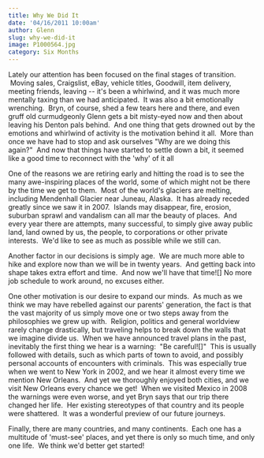 ```yaml
---
title: Why We Did It
date: '04/16/2011 10:00am'
author: Glenn
slug: why-we-did-it
image: P1000564.jpg
category: Six Months
---
```

Lately our attention has been focused on the final stages of transition.  Moving sales, Craigslist, eBay, vehicle titles, Goodwill, item delivery, meeting friends, leaving -- it's been a whirlwind, and it was much more mentally taxing than we had anticipated.  It was also a bit emotionally wrenching.  Bryn, of course, shed a few tears here and there, and even gruff old curmudgeonly Glenn gets a bit misty-eyed now and then about leaving his Denton pals behind.  And one thing that gets drowned out by the emotions and whirlwind of activity is the motivation behind it all.  More than once we have had to stop and ask ourselves "Why are we doing this again?"  And now that things have started to settle down a bit, it seemed like a good time to reconnect with the 'why' of it all

One of the reasons we are retiring early and hitting the road is to see the many awe-inspiring places of the world, some of which might not be there by the time we get to them.  Most of the world's glaciers are melting, including Mendenhall Glacier near Juneau, Alaska.  It has already receded greatly since we saw it in 2007.  Islands may disappear, fire, erosion, suburban sprawl and vandalism can all mar the beauty of places.  And every year there are attempts, many successful, to simply give away public land, land owned by us, the people, to corporations or other private interests.  We'd like to see as much as possible while we still can.

Another factor in our decisions is simply age.  We are much more able to hike and explore now than we will be in twenty years.  And getting back into shape takes extra effort and time.  And now we'll have that time![] No more job schedule to work around, no excuses either.

One other motivation is our desire to expand our minds.  As much as we think we may have rebelled against our parents' generation, the fact is that the vast majority of us simply move one or two steps away from the philosophies we grew up with.  Religion, politics and general worldview rarely change drastically, but traveling helps to break down the walls that we imagine divide us.  When we have announced travel plans in the past, inevitably the first thing we hear is a warning:  "Be careful![]"  This is usually followed with details, such as which parts of town to avoid, and possibly personal accounts of encounters with criminals.  This was especially true when we went to New York in 2002, and we hear it almost every time we mention New Orleans.  And yet we thoroughly enjoyed both cities, and we visit New Orleans every chance we get!  When we visited Mexico in 2008 the warnings were even worse, and yet Bryn says that our trip there changed her life.  Her existing stereotypes of that country and its people were shattered.  It was a wonderful preview of our future journeys.

Finally, there are many countries, and many continents.  Each one has a multitude of 'must-see' places, and yet there is only so much time, and only one life.  We think we'd better get started!